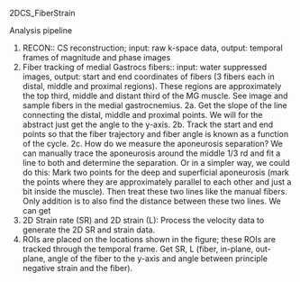 2DCS_FiberStrain


Analysis pipeline

1.	RECON:: CS reconstruction;  input: raw k-space data, output: temporal frames of magnitude and phase images 
2.	Fiber tracking of medial Gastrocs fibers:: input: water suppressed images, output: start and end coordinates of fibers (3 fibers each in distal, middle and proximal regions).  These regions are approximately the top third, middle and distant third of the MG muscle.  See image and sample fibers in the medial gastrocnemius.
2a. Get the slope of the line connecting the distal, middle and proximal points. We will for the abstract just get the angle to the y-axis.
2b. Track the start and end points so that the fiber trajectory and fiber angle is known as a function of the cycle.
2c. How do we measure the aponeurosis separation? We can manually trace the aponeurosis around the middle 1/3 rd and fit a line to both and determine the separation.  Or in a simpler way, we could do this: Mark two points for the deep and superficial aponeurosis (mark the points where they are approximately parallel to each other and just a bit inside the muscle). Then treat these two lines like the manual fibers.  Only addition is to also find the distance between these two lines.  We can get 
3.	2D Strain rate (SR) and 2D strain (L): Process the velocity data to generate the 2D SR and strain data.
4.	ROIs are placed on the locations shown in the figure; these ROIs are tracked through the temporal frame. Get SR, L (fiber, in-plane, out-plane, angle of the fiber to the y-axis and angle between principle negative strain and the fiber). 
